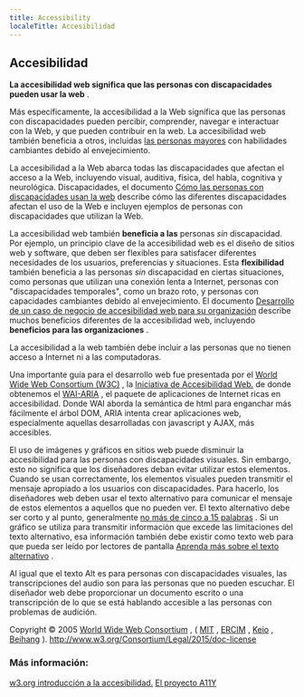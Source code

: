 ```yaml
---
title: Accessibility
localeTitle: Accesibilidad
---
```

## Accesibilidad

**La accesibilidad web significa que las personas con discapacidades pueden usar la web** .

Más específicamente, la accesibilidad a la Web significa que las personas con discapacidades pueden percibir, comprender, navegar e interactuar con la Web, y que pueden contribuir en la web. La accesibilidad web también beneficia a otros, incluidas [las personas mayores](https://www.w3.org/WAI/bcase/soc.html#of) con habilidades cambiantes debido al envejecimiento.

La accesibilidad a la Web abarca todas las discapacidades que afectan el acceso a la Web, incluyendo visual, auditiva, física, del habla, cognitiva y neurológica. Discapacidades, el documento [Cómo las personas con discapacidades usan la web](http://www.w3.org/WAI/intro/people-use-web/Overview.html) describe cómo las diferentes discapacidades afectan el uso de la Web e incluyen ejemplos de personas con discapacidades que utilizan la Web.

La accesibilidad web también **beneficia a las** personas _sin_ discapacidad. Por ejemplo, un principio clave de la accesibilidad web es el diseño de sitios web y software, que deben ser flexibles para satisfacer diferentes necesidades de los usuarios, preferencias y situaciones. Esta **flexibilidad** también beneficia a las personas _sin_ discapacidad en ciertas situaciones, como personas que utilizan una conexión lenta a Internet, personas con "discapacidades temporales", como un brazo roto, y personas con capacidades cambiantes debido al envejecimiento. El documento [Desarrollo de un caso de negocio de accesibilidad web para su organización](https://www.w3.org/WAI/bcase/Overview) describe muchos beneficios diferentes de la accesibilidad web, incluyendo **beneficios para las organizaciones** .

La accesibilidad a la web también debe incluir a las personas que no tienen acceso a Internet ni a las computadoras.

Una importante guía para el desarrollo web fue presentada por el [World Wide Web Consortium (W3C)](https://www.w3.org/) , la [Iniciativa de Accesibilidad Web.](https://www.w3.org/WAI/) de donde obtenemos el [WAI-ARIA](https://developer.mozilla.org/en-US/docs/Learn/Accessibility/WAI-ARIA_basics) , el paquete de aplicaciones de Internet ricas en accesibilidad. Donde WAI aborda la semántica de html para enganchar más fácilmente el árbol DOM, ARIA intenta crear aplicaciones web, especialmente aquellas desarrolladas con javascript y AJAX, más accesibles.

El uso de imágenes y gráficos en sitios web puede disminuir la accesibilidad para las personas con discapacidades visuales. Sin embargo, esto no significa que los diseñadores deban evitar utilizar estos elementos. Cuando se usan correctamente, los elementos visuales pueden transmitir el mensaje apropiado a los usuarios con discapacidades. Para hacerlo, los diseñadores web deben usar el texto alternativo para comunicar el mensaje de estos elementos a aquellos que no pueden ver. El texto alternativo debe ser corto y al punto, generalmente [no más de cinco a 15 palabras](https://www.thoughtco.com/writing-great-alt-text-3466185) . Si un gráfico se utiliza para transmitir información que excede las limitaciones del texto alternativo, esa información también debe existir como texto web para que pueda ser  leído por lectores de pantalla  [Aprenda más sobre el texto alternativo](https://webaim.org/techniques/alttext/) .

Al igual que el texto Alt es para personas con discapacidades visuales, las transcripciones del audio son para las personas que no pueden escuchar. El diseñador web debe proporcionar un documento escrito o una transcripción de lo que se está hablando accesible a las personas con problemas de audición.

Copyright © 2005 [World Wide Web Consortium](http://www.w3.org) , ( [MIT](http://www.csail.mit.edu/) , [ERCIM](http://www.ercim.org) , [Keio](http://www.keio.ac.jp) , [Beihang](http://ev.buaa.edu.cn) ). http://www.w3.org/Consortium/Legal/2015/doc-license

### Más información:

[w3.org introducción a la accesibilidad.](https://www.w3.org/WAI/intro/accessibility.php) [El proyecto A11Y](http://a11yproject.com/)

